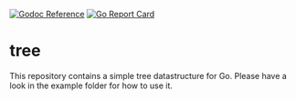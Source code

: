 [![Godoc Reference](https://img.shields.io/badge/godoc-reference-blue.svg)](https://pkg.go.dev/github.com/breiting/tree)
[![Go Report Card](https://goreportcard.com/badge/github.com/breiting/tree)](https://goreportcard.com/report/github.com/breiting/tree)

# tree

This repository contains a simple tree datastructure for Go. Please have a look in the example
folder for how to use it.

